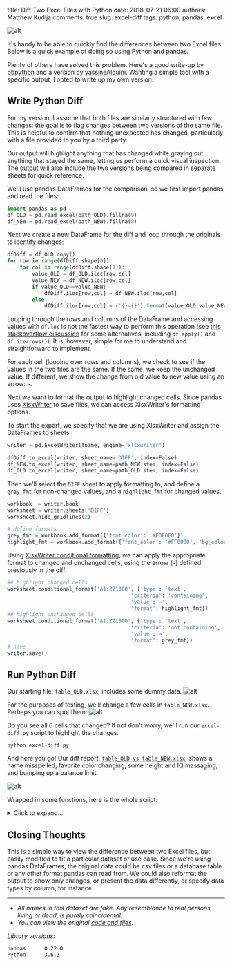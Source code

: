 title:  Diff Two Excel Files with Python
date: 2018-07-21 06:00
authors: Matthew Kudija
comments: true
slug: excel-diff
tags: python, pandas, excel


<!-- PELICAN_BEGIN_SUMMARY -->

![alt]({filename}/images/excel-diff/excel-diff1.png)

It's handy to be able to quickly find the differences between two Excel files. Below is a quick example of doing so using Python and pandas. 

<!-- PELICAN_END_SUMMARY -->

Plenty of others have solved this problem. Here's a good write-up by [pbpython](http://pbpython.com/excel-diff-pandas.html) and a version by [yassineAlouini](https://gist.github.com/yassineAlouini/9b36ee91560445ce28b06733a362ced8). Wanting a simple tool with a specific output, I opted to write up my own version. 

## Write Python Diff
For my version, I assume that both files are similarly structured with few changes: the goal is to flag changes between two versions of the same file. This is helpful to confirm that nothing unexpected has changed, particularly with a file provided to you by a third party.

Our output will highlight anything that has changed while graying out anything that stayed the same, letting us perform a quick visual inspection. The output will also include the two versions being compared in separate sheets for quick reference.

We'll use pandas DataFrames for the comparison, so we first import pandas and read the files:

```python
import pandas as pd
df_OLD = pd.read_excel(path_OLD).fillna(0)
df_NEW = pd.read_excel(path_NEW).fillna(0)
```

Next we create a new DataFrame for the diff and loop through the originals to identify changes:

```python
dfDiff = df_OLD.copy()
for row in range(dfDiff.shape[0]):
    for col in range(dfDiff.shape[1]):
        value_OLD = df_OLD.iloc[row,col]
        value_NEW = df_NEW.iloc[row,col]
        if value_OLD==value_NEW:
            dfDiff.iloc[row,col] = df_NEW.iloc[row,col]
        else:
            dfDiff.iloc[row,col] = ('{}→{}').format(value_OLD,value_NEW)
```

Looping through the rows and columns of the DataFrame and accessing values with `df.loc` is not the fastest way to perform this operation (see [this stackoverflow discussion](https://stackoverflow.com/questions/16476924/how-to-iterate-over-rows-in-a-dataframe-in-pandas) for some alternatives, including `df.apply()` and `df.iterrows()`). It is, however, simple for me to understand and straightforward to implement.

For each cell (looping over rows and columns), we check to see if the values in the two files are the same. If the same, we keep the unchanged value. If different, we show the change from old value to new value using an arrow: `→`. 

Next we want to format the output to highlight changed cells. Since pandas uses [XlsxWriter](https://xlsxwriter.readthedocs.io/working_with_pandas.html) to save files, we can access XlsxWriter's formatting options. 


To start the export, we specify that we are using XlsxWriter and assign the DataFrames to sheets.
```python
writer = pd.ExcelWriter(fname, engine='xlsxwriter')

dfDiff.to_excel(writer, sheet_name='DIFF', index=False)
df_NEW.to_excel(writer, sheet_name=path_NEW.stem, index=False)
df_OLD.to_excel(writer, sheet_name=path_OLD.stem, index=False)
```

Then we'll select the `DIFF` sheet to apply formatting to, and define a `grey_fmt` for non-changed values, and a `highlight_fmt` for changed values. 

```python
workbook  = writer.book
worksheet = writer.sheets['DIFF']
worksheet.hide_gridlines(2)

# define formats
grey_fmt = workbook.add_format({'font_color': '#E0E0E0'})
highlight_fmt = workbook.add_format({'font_color': '#FF0000', 'bg_color':'#B1B3B3'})
```

Using [XlsxWriter conditional formatting](https://xlsxwriter.readthedocs.io/working_with_conditional_formats.html), we can apply the appropriate format to changed and unchanged cells, using the arrow (`→`) defined previously in the diff.

```python
## highlight changed cells
worksheet.conditional_format('A1:ZZ1000', {'type': 'text',
                                        'criteria': 'containing',
                                        'value':'→',
                                        'format': highlight_fmt})
## highlight unchanged cells
worksheet.conditional_format('A1:ZZ1000', {'type': 'text',
                                        'criteria': 'not containing',
                                        'value':'→',
                                        'format': grey_fmt})
# save
writer.save()
```

## Run Python Diff
Our starting file, `table_OLD.xlsx`, includes some dummy data. 
![alt]({filename}/images/excel-diff/table_OLD.png)


For the purposes of testing, we'll change a few cells in `table_NEW.xlsx`. Perhaps you can spot them:
![alt]({filename}/images/excel-diff/table_NEW.png)


Do you see all 6 cells that changed? If not don't worry, we'll run our `excel-diff.py` script to highlight the changes.
```
python excel-diff.py
```


And here you go! Our diff report, [`table_OLD vs table_NEW.xlsx`](https://github.com/mkudija/blog/blob/master/content/downloads/code/excel-diff/table_OLD%20vs%20table_NEW.xlsx), shows a name misspelled, favorite color changing, some height and IQ massaging, and bumping up a balance limit. 

![alt]({filename}/images/excel-diff/diff.png)


Wrapped in some functions, here is the whole script:

<details>
	<summary>Click to expand...</summary>

[`excel-diff.py`](https://github.com/mkudija/blog/blob/master/content/downloads/code/excel-diff/excel-diff.py)

```python
import pandas as pd
from pathlib import Path


def excel_diff(path_OLD, path_NEW):

    df_OLD = pd.read_excel(path_OLD).fillna(0)
    df_NEW = pd.read_excel(path_NEW).fillna(0)

    # Perform Diff
    dfDiff = df_OLD.copy()
    for row in range(dfDiff.shape[0]):
        for col in range(dfDiff.shape[1]):
            value_OLD = df_OLD.iloc[row,col]
            value_NEW = df_NEW.iloc[row,col]
            if value_OLD==value_NEW:
                dfDiff.iloc[row,col] = df_NEW.iloc[row,col]
            else:
                dfDiff.iloc[row,col] = ('{}→{}').format(value_OLD,value_NEW)

    # Save output and format
    fname = '{} vs {}.xlsx'.format(path_OLD.stem,path_NEW.stem)
    writer = pd.ExcelWriter(fname, engine='xlsxwriter')

    dfDiff.to_excel(writer, sheet_name='DIFF', index=False)
    df_NEW.to_excel(writer, sheet_name=path_NEW.stem, index=False)
    df_OLD.to_excel(writer, sheet_name=path_OLD.stem, index=False)

    # get xlsxwriter objects
    workbook  = writer.book
    worksheet = writer.sheets['DIFF']
    worksheet.hide_gridlines(2)

    # define formats
    date_fmt = workbook.add_format({'align': 'center', 'num_format': 'yyyy-mm-dd'})
    center_fmt = workbook.add_format({'align': 'center'})
    number_fmt = workbook.add_format({'align': 'center', 'num_format': '#,##0.00'})
    cur_fmt = workbook.add_format({'align': 'center', 'num_format': '$#,##0.00'})
    perc_fmt = workbook.add_format({'align': 'center', 'num_format': '0%'})
    grey_fmt = workbook.add_format({'font_color': '#E0E0E0'})
    highlight_fmt = workbook.add_format({'font_color': '#FF0000', 'bg_color':'#B1B3B3'})

    # set column width and format over columns
    # worksheet.set_column('J:AX', 5, number_fmt)

    # set format over range
    ## highlight changed cells
    worksheet.conditional_format('A1:ZZ1000', {'type': 'text',
                                            'criteria': 'containing',
                                            'value':'→',
                                            'format': highlight_fmt})
    ## highlight unchanged cells
    worksheet.conditional_format('A1:ZZ1000', {'type': 'text',
                                            'criteria': 'not containing',
                                            'value':'→',
                                            'format': grey_fmt})
    
    # save
    writer.save()
    print('Done.')


def main():
    path_OLD = Path('table_OLD.xlsx')
    path_NEW = Path('table_NEW.xlsx')

    excel_diff(path_OLD, path_NEW)


if __name__ == '__main__':
    main()
```

</details>

## Closing Thoughts

This is a simple way to view the difference between two Excel files, but easily modified to fit a particular dataset or use case. Since we're using pandas DataFrames, the original data could be csv files or a database table or any other format pandas can read from. We could also reformat the output to show only changes, or present the data differently, or specify data types by column, for instance.


---

- *All names in this dataset are fake. Any resemblance to real persons, living or dead, is purely coincidental.*
- *You can view the original [code and files](https://github.com/mkudija/blog/tree/master/content/downloads/code/excel-diff).*

*Library versions:*
```
pandas      0.22.0
Python      3.6.3
```
